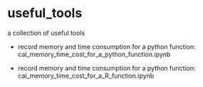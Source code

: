 # useful_tools
a collection of useful tools

* record memory and time consumption for a python function: cal_memory_time_cost_for_a_python_function.ipynb

* record memory and time consumption for a python function: cal_memory_time_cost_for_a_R_function.ipynb
